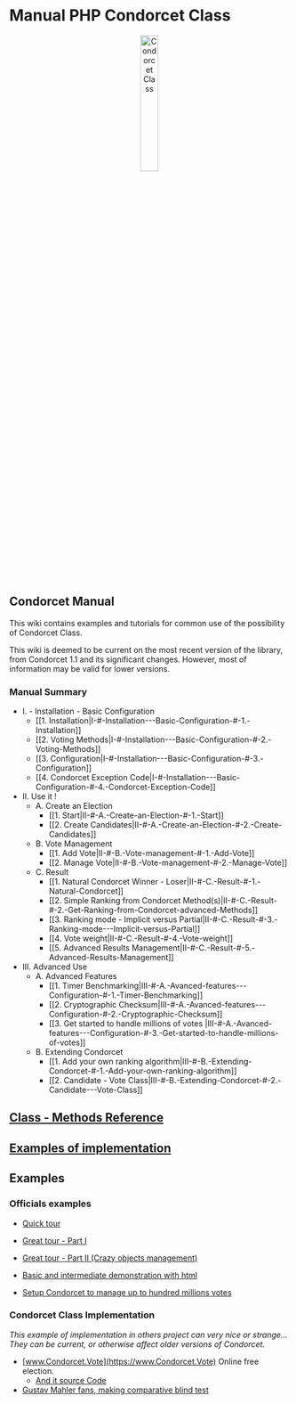 # Manual PHP Condorcet Class

<p align="center">
  <img src="https://raw.githubusercontent.com/julien-boudry/Condorcet/master/condorcet-logo.png" alt="Condorcet Class" width="25%">
</p>   

## Condorcet Manual

This wiki contains examples and tutorials for common use of the possibility of Condorcet Class.   

This wiki is deemed to be current on the most recent version of the library, from Condorcet 1.1 and its significant changes. However, most of information may be valid for lower versions.  


### Manual Summary

* I. - Installation - Basic Configuration
  * [[1. Installation|I-#-Installation---Basic-Configuration-#-1.-Installation]]
  * [[2. Voting Methods|I-#-Installation---Basic-Configuration-#-2.-Voting-Methods]]
  * [[3. Configuration|I-#-Installation---Basic-Configuration-#-3.-Configuration]]
  * [[4. Condorcet Exception Code|I-#-Installation---Basic-Configuration-#-4.-Condorcet-Exception-Code]]
* II. Use it !
  * A. Create an Election
     * [[1. Start|II-#-A.-Create-an-Election-#-1.-Start]] 
     * [[2. Create Candidates|II-#-A.-Create-an-Election-#-2.-Create-Candidates]]
  * B. Vote Management
     * [[1. Add Vote|II-#-B.-Vote-management-#-1.-Add-Vote]]
     * [[2. Manage Vote|II-#-B.-Vote-management-#-2.-Manage-Vote]]
  * C. Result
     * [[1. Natural Condorcet Winner - Loser|II-#-C.-Result-#-1.-Natural-Condorcet]]
     * [[2. Simple Ranking from Condorcet Method(s)|II-#-C.-Result-#-2.-Get-Ranking-from-Condorcet-advanced-Methods]]
     * [[3. Ranking mode - Implicit versus Partial|II-#-C.-Result-#-3.-Ranking-mode---Implicit-versus-Partial]]
     * [[4. Vote weight|II-#-C.-Result-#-4.-Vote-weight]]
     * [[5. Advanced Results Management|II-#-C.-Result-#-5.-Advanced-Results-Management]]
* III. Advanced Use
  * A. Advanced Features
     * [[1. Timer Benchmarking|III-#-A.-Avanced-features---Configuration-#-1.-Timer-Benchmarking]]
     * [[2. Cryptographic Checksum|III-#-A.-Avanced-features---Configuration-#-2.-Cryptographic-Checksum]]
     * [[3. Get started to handle millions of votes |III-#-A.-Avanced-features---Configuration-#-3.-Get-started-to-handle-millions-of-votes]]
  * B. Extending Condorcet
     * [[1. Add your own ranking algorithm|III-#-B.-Extending-Condorcet-#-1.-Add-your-own-ranking-algorithm]]
     * [[2. Candidate - Vote Class|III-#-B.-Extending-Condorcet-#-2.-Candidate---Vote-Class]]

## [Class - Methods Reference](https://github.com/julien-boudry/Condorcet/tree/master/Documentation)

## [Examples of implementation](https://github.com/julien-boudry/Condorcet/wiki#examples)

## Examples

### Officials examples

* [Quick tour](https://github.com/julien-boudry/Condorcet#really-quick-and-simple-example)  
* [Great tour - Part I](https://github.com/julien-boudry/Condorcet/blob/master/Examples/1.%20Overview.php)
* [Great tour - Part II (Crazy objects management)](https://github.com/julien-boudry/Condorcet/blob/master/Examples/2.%20AdvancedObjectManagement.php)
* [Basic and intermediate demonstration with html](https://github.com/julien-boudry/Condorcet/tree/master/Examples/Examples-with-html)

* [Setup Condorcet to manage up to hundred millions votes](https://github.com/julien-boudry/Condorcet/blob/master/Examples/Specifics_Examples/use_large_election_external_database_drivers.php)


### Condorcet Class Implementation

_This example of implementation in others project can very nice or strange... They can be current, or otherwise affect older versions of Condorcet._   

* [www.Condorcet.Vote](https://www.Condorcet.Vote) Online free election.    
  * [And it source Code](https://github.com/julien-boudry/Condorcet.Vote)
* [Gustav Mahler fans, making comparative blind test](https://github.com/julien-boudry/Mahler-S2-BlindTest-Condorcet)